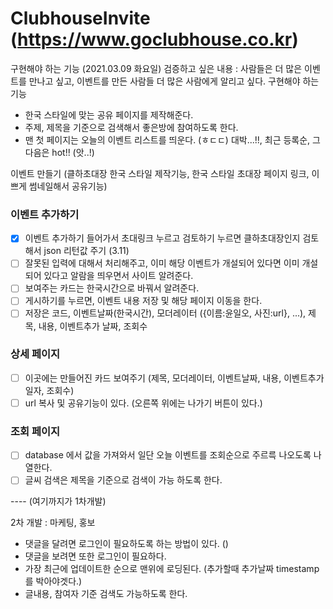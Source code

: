 # ClubhouseInvite (https://www.goclubhouse.co.kr)

구현해야 하는 기능 (2021.03.09 화요일)
검증하고 싶은 내용 : 사람들은 더 많은 이벤트를 만나고 싶고, 이벤트를 만든 사람들 더 많은 사람에게 알리고 싶다.
구현해야 하는 기능

- 한국 스타일에 맞는 공유 페이지를 제작해준다.
- 주제, 제목을 기준으로 검색해서 좋은방에 참여하도록 한다.
- 맨 첫 페이지는 오늘의 이벤트 리스트를 띄운다. (ㅎㄷㄷ) 대박...!!, 최근 등록순, 그다음은 hot!! (앗..!)

이벤트 만들기 (클하초대장 한국 스타일 제작기능, 한국 스타일 초대장 페이지 링크, 이쁘게 썸네일해서 공유기능)

### 이벤트 추가하기

- [x] 이벤트 추가하기 들어가서 초대링크 누르고 검토하기 누르면 클하초대장인지 검토해서 json 리턴값 주기 (3.11)
- [ ] 잘못된 입력에 대해서 처리해주고, 이미 해당 이벤트가 개설되어 있다면 이미 개설되어 있다고 알람을 띄우면서 사이트 알려준다.
- [ ] 보여주는 카드는 한국시간으로 바꿔서 알려준다.
- [ ] 게시하기를 누르면, 이벤트 내용 저장 및 해당 페이지 이동을 한다.
- [ ] 저장은 코드, 이벤트날짜(한국시간), 모더레이터 ({이름:윤일오, 사진:url}, ...), 제목, 내용, 이벤트추가 날짜, 조회수

### 상세 페이지

- [ ] 이곳에는 만들어진 카드 보여주기 (제목, 모더레이터, 이벤트날짜, 내용, 이벤트추가일자, 조회수)
- [ ] url 복사 및 공유기능이 있다. (오른쪽 위에는 나가기 버튼이 있다.)

### 조회 페이지

- [ ] database 에서 값을 가져와서 일단 오늘 이벤트를 조회순으로 주르륵 나오도록 나열한다.
- [ ] 글씨 검색은 제목을 기준으로 검색이 가능 하도록 한다.

---- (여기까지가 1차개발)

2차 개발 : 마케팅, 홍보

- 댓글을 달려면 로그인이 필요하도록 하는 방법이 있다. ()
- 댓글을 보려면 또한 로그인이 필요하다.
- 가장 최근에 업데이트한 순으로 맨위에 로딩된다. (추가할때 추가날짜 timestamp 를 박아야겟다.)
- 글내용, 참여자 기준 검색도 가능하도록 한다.
